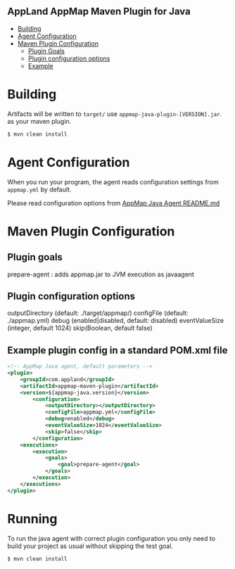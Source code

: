 AppLand AppMap Maven Plugin for Java
--------------------------------


- [Building](#building)
- [Agent Configuration](#agent-configuration)
- [Maven Plugin Configuration](#maven-plugin-config)
    - [Plugin Goals](#plugin-goals)
    - [Plugin configuration options](#plugin-configuration)
    - [Example](#example)


# Building
Artifacts will be written to `target/` use `appmap-java-plugin-[VERSION].jar`. as your maven plugin.
```bash
$ mvn clean install
```

# Agent Configuration
When you run your program, the agent reads configuration settings from `appmap.yml` by default.

Please read configuration options from [AppMap Java Agent README.md](../README.md)

# Maven Plugin Configuration

## Plugin goals
prepare-agent : adds appmap.jar to JVM execution as javaagent

## Plugin configuration options
outputDirectory (default: ./target/appmap/)
configFile (default: ./appmap.yml)
debug (enabled|disabled, default: disabled)
eventValueSize (integer, default 1024)
skip(Boolean, default false)

## Example plugin config in a standard POM.xml file
```xml
<!-- AppMap Java agent, default parameters -->
<plugin>
    <groupId>com.appland</groupId>
    <artifactId>appmap-maven-plugin</artifactId>
    <version>${appmap-java.version}</version>
        <configuration>
            <outputDirectory></outputDirectory>
            <configFile>appmap.yml</configFile>
            <debug>enabled</debug>
            <eventValueSize>1024</eventValueSize>
            <skip>false</skip>
        </configuration>
    <executions>
        <execution>
            <goals>
                <goal>prepare-agent</goal>
            </goals>
        </execution>
    </executions>
</plugin>
```


# Running
To run the java agent with correct plugin configuration you only need to build your project as usual without skipping
the test goal.

```bash
$ mvn clean install
```

